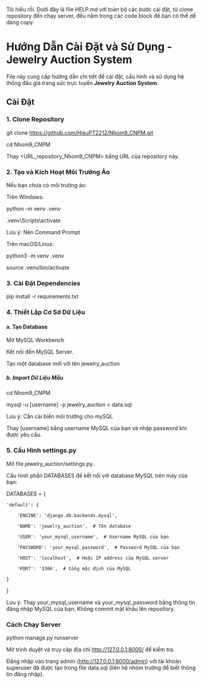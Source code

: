 Tôi hiểu rồi. Dưới đây là file HELP.md với toàn bộ các bước cài đặt, từ clone repository đến chạy server, đều nằm trong các code block để bạn có thể dễ dàng copy:

# Hướng Dẫn Cài Đặt và Sử Dụng - Jewelry Auction System

File này cung cấp hướng dẫn chi tiết để cài đặt, cấu hình và sử dụng hệ thống đấu giá trang sức trực tuyến **Jewelry Auction System**.

## Cài Đặt

### 1. Clone Repository


git clone https://github.com/HieuPT2212/Nhom9_CNPM.git

cd Nhom9_CNPM

Thay <URL_repository_Nhom9_CNPM> bằng URL của repository này.

### 2. Tạo và Kích Hoạt Môi Trường Ảo

Nếu bạn chưa có môi trường ảo:

Trên Windows:

python -m venv .venv

.venv\Scripts\activate

Lưu ý: Nên Command Prompt

Trên macOS/Linux:

python3 -m venv .venv

source .venv/bin/activate


### 3. Cài Đặt Dependencies

pip install -r requirements.txt

### 4. Thiết Lập Cơ Sở Dữ Liệu

#### a. Tạo Database

Mở MySQL Workbench

Kết nối đến MySQL Server.

Tạo một database mới với tên jewelry_auction

##### b. Import Dữ Liệu Mẫu
cd Nhom9_CNPM

mysql -u [username] -p jewelry_auction < data.sql

Lưu ý: Cần cài biến môi trường cho mySQL

Thay [username] bằng username MySQL của bạn và nhập password khi được yêu cầu.

### 5. Cấu Hình settings.py

Mở file jewelry_auction/settings.py.

Cấu hình phần DATABASES để kết nối với database MySQL trên máy của bạn:

DATABASES = {

    'default': {

        'ENGINE': 'django.db.backends.mysql',

        'NAME': 'jewelry_auction',  # Tên database

        'USER': 'your_mysql_username',  # Username MySQL của bạn

        'PASSWORD': 'your_mysql_password',  # Password MySQL của bạn

        'HOST': 'localhost',  # Hoặc IP address của MySQL server

        'PORT': '3306',  # Cổng mặc định của MySQL

    }

}


Lưu ý: Thay your_mysql_username và your_mysql_password bằng thông tin đăng nhập MySQL của bạn. Không commit mật khẩu lên repository.

### Cách Chạy Server
python manage.py runserver

Mở trình duyệt và truy cập địa chỉ http://127.0.0.1:8000/ để kiểm tra.

Đăng nhập vào trang admin (http://127.0.0.1:8000/admin) với tài khoản superuser đã được tạo trong file data.sql (liên hệ nhóm trưởng để biết thông tin đăng nhập).


